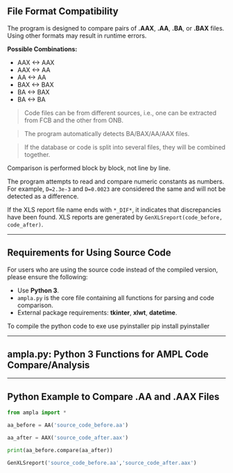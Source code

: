 ## File Format Compatibility

The program is designed to compare pairs of **.AAX**, **.AA**, **.BA**, or **.BAX** files. Using other formats may result in runtime errors.

**Possible Combinations:**

* AAX <-> AAX
* AAX <-> AA
* AA <-> AA
* BAX <-> BAX
* BA <-> BAX
* BA <-> BA

> Code files can be from different sources, i.e., one can be extracted from FCB and the other from ONB.

> The program automatically detects BA/BAX/AA/AAX files.

> If the database or code is split into several files, they will be combined together.

Comparison is performed block by block, not line by line.

The program attempts to read and compare numeric constants as numbers. For example, `D=2.3e-3` and `D=0.0023` are considered the same and will not be detected as a difference.

If the XLS report file name ends with `*_DIF*`, it indicates that discrepancies have been found. XLS reports are generated by `GenXLSreport(code_before, code_after)`.

---

## Requirements for Using Source Code

For users who are using the source code instead of the compiled version, please ensure the following:

* Use **Python 3**.
* `ampla.py` is the core file containing all functions for parsing and code comparison.
* External package requirements: **tkinter**, **xlwt**, **datetime**.

To compile the python code to exe use pyinstaller
pip install pyinstaller

---

## **ampla.py**: Python 3 Functions for AMPL Code Compare/Analysis

---

## Python Example to Compare .AA and .AAX Files

```python
from ampla import *

aa_before = AA('source_code_before.aa')

aa_after = AAX('source_code_after.aax')

print(aa_before.compare(aa_after))

GenXLSreport('source_code_before.aa','source_code_after.aax')
